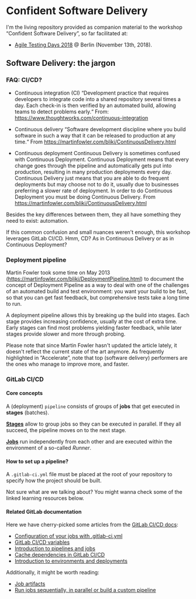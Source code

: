 # Confident Software Delivery

I'm the living repository provided as companion material to the workshop “Confident Software Delivery”, so far facilitated at:

- [Agile Testing Days 2018](https://agiletestingdays.com/2018/session/confident-software-delivery/) @ Berlin (November 13th, 2018).

## Software Delivery: the jargon

### FAQ: CI/CD?

- Continuous integration (CI)
  “Development practice that requires developers to integrate code into a shared repository several times a day. Each check-in is then verified by an automated build, allowing teams to detect problems early.“
  From: https://www.thoughtworks.com/continuous-integration

- Continuous delivery
  “Software development discipline where you build software in such a way that it can be released to production at any time.“
  From https://martinfowler.com/bliki/ContinuousDelivery.html

- Continuous deployment
  Continuous Delivery is sometimes confused with Continuous Deployment. Continuous Deployment means that every change goes through the pipeline and automatically gets put into production, resulting in many production deployments every day. Continuous Delivery just means that you are able to do frequent deployments but may choose not to do it, usually due to businesses preferring a slower rate of deployment. In order to do Continuous Deployment you must be doing Continuous Delivery.
  From https://martinfowler.com/bliki/ContinuousDelivery.html

Besides the key differences between them, they all have something they need to exist: automation.

If this common confusion and small nuances weren't enough, this workshop leverages GitLab CI/CD. Hmm, CD? As in Continuous Delivery or as in Continuous Deployment?

### Deployment pipeline

Martin Fowler took some time on May 2013 (https://martinfowler.com/bliki/DeploymentPipeline.html) to document the concept of Deployment Pipeline as a way to deal with one of the challenges of an automated build and test environment: you want your build to be fast, so that you can get fast feedback, but comprehensive tests take a long time to run.

A deployment pipeline allows this by breaking up the build into stages. Each stage provides increasing confidence, usually at the cost of extra time. Early stages can find most problems yielding faster feedback, while later stages provide slower and more through probing.

Please note that since Martin Fowler hasn't updated the article lately, it doesn't reflect the current state of the art anymore. As frequently highlighted in ”Accelerate”, note that top (software delivery) performers are the ones who manage to improve more, and faster.

### GitLab CI/CD

#### Core concepts

A (deployment) `pipeline` consists of groups of **jobs** that get executed in **stages** (batches).

[**Stages**](https://docs.gitlab.com/ee/ci/yaml/README.html#stages) allow to group jobs so they can be executed in parallel. If they all succeed, the pipeline moves on to the next stage.

[**Jobs**](https://docs.gitlab.com/ee/ci/yaml/README.html#jobs) run independently from each other and are executed within the environment of a so-called _Runner_.

#### How to set up a pipeline?

A `.gitlab-ci.yml` file must be placed at the root of your repository to specify how the project should be built.

Not sure what are we talking about? You might wanna check some of the linked learning resources below.

#### Related GitLab documentation

Here we have cherry-picked some articles from the [GitLab CI/CD docs](https://docs.gitlab.com/ee/ci/README.html):

- [Configuration of your jobs with .gitlab-ci.yml](https://docs.gitlab.com/ee/ci/yaml/)
- [GitLab CI/CD variables](https://docs.gitlab.com/ee/ci/variables/README.html)
- [Introduction to pipelines and jobs](https://docs.gitlab.com/ee/ci/pipelines.html)
- [Cache dependencies in GitLab CI/CD](https://docs.gitlab.com/ee/ci/caching/)
- [Introduction to environments and deployments](https://docs.gitlab.com/ee/ci/environments.html)

Additionally, it might be worth reading:

- [Job artifacts](https://docs.gitlab.com/ee/user/project/pipelines/job_artifacts.html)
- [Run jobs sequentially, in parallel or build a custom pipeline](https://about.gitlab.com/2016/07/29/the-basics-of-gitlab-ci/)
